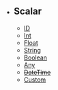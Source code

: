 - ## Scalar
    - [ID](/sdl/scalar/id)
    - [Int](/sdl/scalar/int)
    - [Float](/sdl/scalar/float)
    - [String](/sdl/scalar/string)
    - [Boolean](/sdl/scalar/boolean)
    - [Any](/sdl/scalar/any)
    - ~~[DateTime](/sdl/scalar/date-time)~~
    - [Custom](/sdl/scalar/custom)
